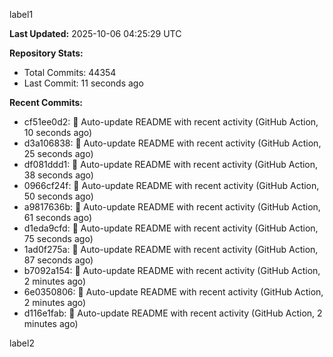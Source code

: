 
label1 
<!-- ACTIVITY_START -->
**Last Updated:** 2025-10-06 04:25:29 UTC

**Repository Stats:**
- Total Commits: 44354
- Last Commit: 11 seconds ago

**Recent Commits:**
- cf51ee0d2: 🤖 Auto-update README with recent activity (GitHub Action, 10 seconds ago)
- d3a106838: 🤖 Auto-update README with recent activity (GitHub Action, 25 seconds ago)
- df081ddd1: 🤖 Auto-update README with recent activity (GitHub Action, 38 seconds ago)
- 0966cf24f: 🤖 Auto-update README with recent activity (GitHub Action, 50 seconds ago)
- a9817636b: 🤖 Auto-update README with recent activity (GitHub Action, 61 seconds ago)
- d1eda9cfd: 🤖 Auto-update README with recent activity (GitHub Action, 75 seconds ago)
- 1ad0f275a: 🤖 Auto-update README with recent activity (GitHub Action, 87 seconds ago)
- b7092a154: 🤖 Auto-update README with recent activity (GitHub Action, 2 minutes ago)
- 6e0350806: 🤖 Auto-update README with recent activity (GitHub Action, 2 minutes ago)
- d116e1fab: 🤖 Auto-update README with recent activity (GitHub Action, 2 minutes ago)
<!-- ACTIVITY_END -->

label2
